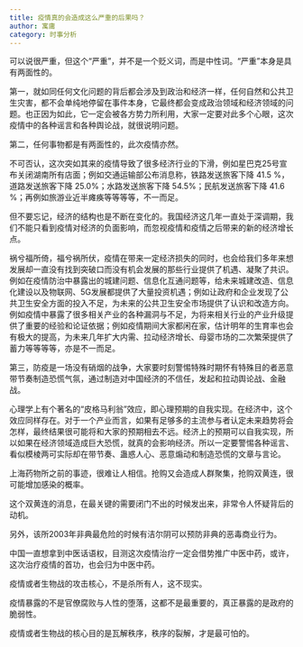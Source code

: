 ```yaml
---
title: 疫情真的会造成这么严重的后果吗？
author: 寓庸
category: 时事分析
---
```

可以说很严重，但这个“严重”，并不是一个贬义词，而是中性词。“严重”本身是具有两面性的。

第一，就如同任何文化问题的背后都会涉及到政治和经济一样，任何自然和公共卫生灾害，都不会单纯地停留在事件本身，它最终都会变成政治领域和经济领域的问题。也正因为如此，它一定会被各方势力所利用，大家一定要对此多个心眼，这次疫情中的各种谣言和各种舆论战，就很说明问题。

第二，任何事物都是有两面性的，此次疫情亦然。

不可否认，这次突如其来的疫情导致了很多经济行业的下滑，例如星巴克25号宣布关闭湖南所有店面；例如交通运输部公布消息称，铁路发送旅客下降 41.5 %，道路发送旅客下降 25.0%；水路发送旅客下降 54.5%；民航发送旅客下降 41.6 %；再例如旅游业近半瘫痪等等等等，不一而足。

但不要忘记，经济的结构也是不断在变化的。我国经济这几年一直处于深调期，我们不能只看到疫情对经济的负面影响，而忽视疫情和疫情之后带来的新的经济增长点。

祸兮福所倚，福兮祸所伏，疫情在带来一定经济损失的同时，也会给我们多年来想发展却一直没有找到突破口而没有机会发展的那些行业提供了机遇、凝聚了共识。例如在疫情防治中暴露出的城建问题、信息化互通问题等，给未来城建改造、信息化建设以及物联网、5G发展都提供了大量投资机遇；例如让政府和企业发现了公共卫生安全方面的投入不足，为未来的公共卫生安全市场提供了认识和改造方向。例如疫情中暴露了很多相关产业的各种漏洞与不足，为将来相关行业的产业升级提供了重要的经验和论证依据；例如疫情期间大家都闲在家，估计明年的生育率也会有极大的提高，为未来几年扩大内需、拉动经济增长、母婴市场的二次繁荣提供了蓄力等等等等，亦是不一而足。

第三，防疫是一场没有硝烟的战争，大家要时刻警惕特殊时期怀有特殊目的者恶意带节奏制造恐慌气氛，通过制造对中国经济的不信任，发起和拉动舆论战、金融战。

心理学上有个著名的“皮格马利翁”效应，即心理预期的自我实现。在经济中，这个效应同样存在。对于一个产业而言，如果有足够多的主流参与者认定未来趋势将会怎样，最终结果很可能将和大家的预期相去不远。经济上的预期可以自我实现，所以如果在经济领域造成巨大恐慌，就真的会影响经济。所以一定要警惕各种谣言、看似模棱两可实际却在带节奏、蛊惑人心、恶意煽动和制造恐慌的文章与言论。

 上海药物所之前的事迹，很难让人相信。抢购又会造成人群聚集，抢购双黄连，很可能增加感染的概率。

这个双黄连的消息，在最关键的需要闭门不出的时候发出来，非常令人怀疑背后的动机。

另外，该所2003年非典最危险的时候有洁尔阴可以预防非典的恶毒商业行为。

 中国一直想拿到中医话语权，目测这次疫情治疗一定会借势推广中医中药，或许，这次治疗疫情的首功，也会归为中医中药。

疫情或者生物战的攻击核心，不是杀所有人，这不现实。

疫情暴露的不是官僚腐败与人性的堕落，这都不是最重要的，真正暴露的是政府的脆弱性。

疫情或者生物战的核心目的是瓦解秩序，秩序的裂解，才是最可怕的。